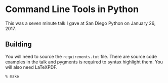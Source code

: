 Command Line Tools in Python
============================

This was a seven minute talk I gave at San Diego Python on January 26, 2017.


Building
--------

You will need to source the `requirements.txt` file. There are source code
examples in the talk and pygments is required to syntax highlight them. You
will also need LaTeXPDF.

    % make
